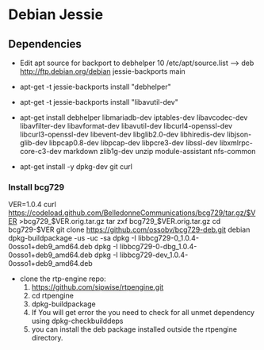 # Debian Jessie

## Dependencies
- Edit apt source for backport to debhelper 10
  /etc/apt/source.list —> deb http://ftp.debian.org/debian jessie-backports main

- apt-get -t jessie-backports install "debhelper"

- apt-get -t jessie-backports install "libavutil-dev"

- apt-get install debhelper  libmariadb-dev iptables-dev libavcodec-dev libavfilter-dev libavformat-dev libavutil-dev libcurl4-openssl-dev  libcurl3-openssl-dev  libevent-dev libglib2.0-dev libhiredis-dev libjson-glib-dev libpcap0.8-dev libpcap-dev libpcre3-dev libssl-dev  libxmlrpc-core-c3-dev markdown zlib1g-dev unzip module-assistant nfs-common

- apt-get install -y dpkg-dev git curl 


### Install bcg729
   VER=1.0.4
   curl   https://codeload.github.com/BelledonneCommunications/bcg729/tar.gz/$VER   >bcg729_$VER.orig.tar.gz
   tar zxf bcg729_$VER.orig.tar.gz
   cd bcg729-$VER
   git clone https://github.com/ossobv/bcg729-deb.git debian
   dpkg-buildpackage -us -uc -sa
   dpkg -I libbcg729-0_1.0.4-0osso1+deb9_amd64.deb
   dpkg -I libbcg729-0-dbg_1.0.4-0osso1+deb9_amd64.deb
   dpkg -I libbcg729-dev_1.0.4-0osso1+deb9_amd64.deb
   
- clone the rtp-engine repo:
   1. https://github.com/sipwise/rtpengine.git
   2. cd rtpengine
   3. dpkg-buildpackage
   4. If You will get error the you need to check for all unmet dependency using dpkg-checkbuilddeps
   5. you can install the deb package installed outside the rtpengine directory.
